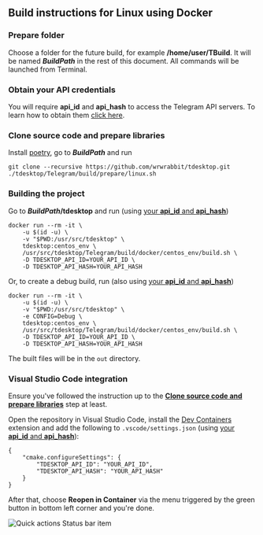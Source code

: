 ## Build instructions for Linux using Docker

### Prepare folder

Choose a folder for the future build, for example **/home/user/TBuild**. It will be named ***BuildPath*** in the rest of this document. All commands will be launched from Terminal.

### Obtain your API credentials

You will require **api_id** and **api_hash** to access the Telegram API servers. To learn how to obtain them [click here][api_credentials].

### Clone source code and prepare libraries

Install [poetry](https://python-poetry.org), go to ***BuildPath*** and run

    git clone --recursive https://github.com/wrwrabbit/tdesktop.git
    ./tdesktop/Telegram/build/prepare/linux.sh

### Building the project

Go to ***BuildPath*/tdesktop** and run (using [your **api_id** and **api_hash**](#obtain-your-api-credentials))

    docker run --rm -it \
        -u $(id -u) \
        -v "$PWD:/usr/src/tdesktop" \
        tdesktop:centos_env \
        /usr/src/tdesktop/Telegram/build/docker/centos_env/build.sh \
        -D TDESKTOP_API_ID=YOUR_API_ID \
        -D TDESKTOP_API_HASH=YOUR_API_HASH

Or, to create a debug build, run (also using [your **api_id** and **api_hash**](#obtain-your-api-credentials))

    docker run --rm -it \
        -u $(id -u) \
        -v "$PWD:/usr/src/tdesktop" \
        -e CONFIG=Debug \
        tdesktop:centos_env \
        /usr/src/tdesktop/Telegram/build/docker/centos_env/build.sh \
        -D TDESKTOP_API_ID=YOUR_API_ID \
        -D TDESKTOP_API_HASH=YOUR_API_HASH

The built files will be in the `out` directory.

### Visual Studio Code integration

Ensure you've followed the instruction up to the [**Clone source code and prepare libraries**](#clone-source-code-and-prepare-libraries) step at least.

Open the repository in Visual Studio Code, install the [Dev Containers](https://marketplace.visualstudio.com/items?itemName=ms-vscode-remote.remote-containers) extension and add the following to `.vscode/settings.json` (using [your **api_id** and **api_hash**](#obtain-your-api-credentials)):

    {
        "cmake.configureSettings": {
            "TDESKTOP_API_ID": "YOUR_API_ID",
            "TDESKTOP_API_HASH": "YOUR_API_HASH"
        }
    }

After that, choose **Reopen in Container** via the menu triggered by the green button in bottom left corner and you're done.

![Quick actions Status bar item](https://code.visualstudio.com/assets/docs/devcontainers/containers/remote-dev-status-bar.png)

[api_credentials]: api_credentials.md

